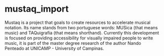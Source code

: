 # mustaq_import
Mustaq is a project that goals to create resources to accelerate musical notation. Its name stands from two portuguese words: MUSica (that means music) and TAQuigrafia (that means shorthand). Currently this development is focused on providing accessibility for visually impaired people to write music, it is part of the master degree research of the author Nando Penteado at UNICAMP - University of Campinas.
